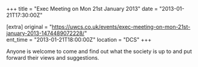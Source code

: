 +++
title = "Exec Meeting on Mon 21st January 2013"
date = "2013-01-21T17:30:00Z"

[extra]
original = "https://uwcs.co.uk/events/exec-meeting-on-mon-21st-january-2013-1474489072228/"    
ent_time = "2013-01-21T18:00:00Z"
location = "DCS"
+++

Anyone is welcome to come and find out what the society is up to and put forward their views and suggestions.

